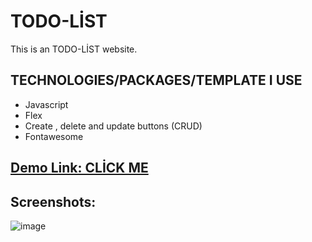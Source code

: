 # TODO-LİST

This is an TODO-LİST website. 


## TECHNOLOGIES/PACKAGES/TEMPLATE I USE
* Javascript
* Flex
* Create , delete and update buttons (CRUD)
* Fontawesome



##  <a href="https://mellow-dolphin-911266.netlify.app/" target="_blank" alt="demo link">Demo Link: CLİCK ME </a>

## Screenshots:
![image](https://user-images.githubusercontent.com/72821281/208255211-86958add-f40f-4e91-96b3-d4e3d171b53d.png)





